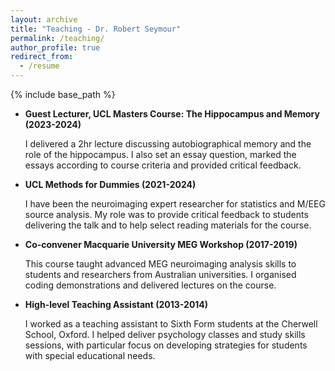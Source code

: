 ```yaml
---
layout: archive
title: "Teaching - Dr. Robert Seymour"
permalink: /teaching/
author_profile: true
redirect_from:
  - /resume
---
```

{% include base_path %}

- **Guest Lecturer, UCL Masters Course: The Hippocampus and Memory (2023-2024)**

    I delivered a 2hr lecture discussing autobiographical memory and the role of the hippocampus. I also set an essay question, marked the essays according to course criteria and provided critical feedback. 

- **UCL Methods for Dummies (2021-2024)**

    I have been the neuroimaging expert researcher for statistics and M/EEG source analysis. My role was to provide critical feedback to students delivering the talk and to help select reading materials for the course.

- **Co-convener Macquarie University MEG Workshop (2017-2019)**

    This course taught advanced MEG neuroimaging analysis skills to students and researchers from Australian universities. I organised coding demonstrations and delivered lectures on the course.

- **High-level Teaching Assistant (2013-2014)**

    I worked as a teaching assistant to Sixth Form students at the Cherwell School, Oxford. I helped deliver psychology classes and study skills sessions, with particular focus on developing strategies for students with special educational needs.

